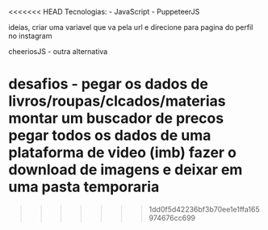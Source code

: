 <<<<<<< HEAD
Tecnologias:
    - JavaScript
    - PuppeteerJS

ideias, criar uma variavel que va pela url e direcione para pagina do perfil no instagram

cheeriosJS - outra alternativa

desafios - 
pegar os dados de livros/roupas/clcados/materias montar um buscador de precos
pegar todos os dados de uma plataforma de video (imb)
fazer o download de imagens e deixar em uma pasta temporaria
=======

>>>>>>> 1dd0f5d42236bf3b70ee1e1ffa165974676cc699

